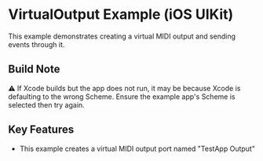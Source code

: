 # VirtualOutput Example (iOS UIKit)

This example demonstrates creating a virtual MIDI output and sending events through it.

## Build Note

⚠️ If Xcode builds but the app does not run, it may be because Xcode is defaulting to the wrong Scheme. Ensure the example app's Scheme is selected then try again.

## Key Features

- This example creates a virtual MIDI output port named "TestApp Output"
